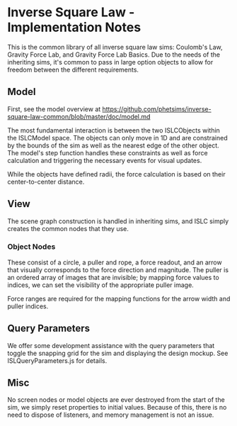 # Inverse Square Law - Implementation Notes

This is the common library of all inverse square law sims: Coulomb's Law, Gravity Force Lab, and Gravity Force Lab Basics. Due to the needs of the inheriting sims, it's common to pass in large option objects to allow for freedom between the different requirements.

## Model
First, see the model overview at https://github.com/phetsims/inverse-square-law-common/blob/master/doc/model.md

The most fundamental interaction is between the two ISLCObjects within the ISLCModel space. The objects can only move in 1D and are constrained by the bounds of the sim as well as the nearest edge of the other object. The model's step function handles these constraints as well as force calculation and triggering the necessary events for visual updates.

While the objects have defined radii, the force calculation is based on their center-to-center distance.

## View

The scene graph construction is handled in inheriting sims, and ISLC simply creates the common nodes that they use.

### Object Nodes
These consist of a circle, a puller and rope, a force readout, and an arrow that visually corresponds to the force direction and magnitude. The puller is an ordered array of images that are invisible; by mapping force values to indices, we can set the visibility of the appropriate puller image.

Force ranges are required for the mapping functions for the arrow width and puller indices.

## Query Parameters

We offer some development assistance with the query parameters that toggle the snapping grid for the sim and displaying the design mockup. See ISLQueryParameters.js for details.

## Misc

No screen nodes or model objects are ever destroyed from the start of the sim, we simply reset properties to initial values. Because of this, there is no need to dispose of listeners, and memory management is not an issue.